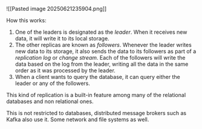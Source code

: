 ![[Pasted image 20250621235904.png]]

How this works:

1) One of the leaders is designated as the *leader*. When it receives new data, it will write it to its local storage.
2) The other replicas are known as *followers*. Whenever the leader writes new data to its storage, it also sends the data to its followers as part of a *replication log* or *change stream*. Each of the followers will write the data based on the log from the leader, writing all the data in the same order as it was processed by the leader.
3) When a client wants to query the database, it can query either the leader or any of the followers.

This kind of replication is a built-in feature among many of the relational databases and non relational ones.

This is not restricted to databases, distributed message brokers such as Kafka also use it. Some network and file systems as well.